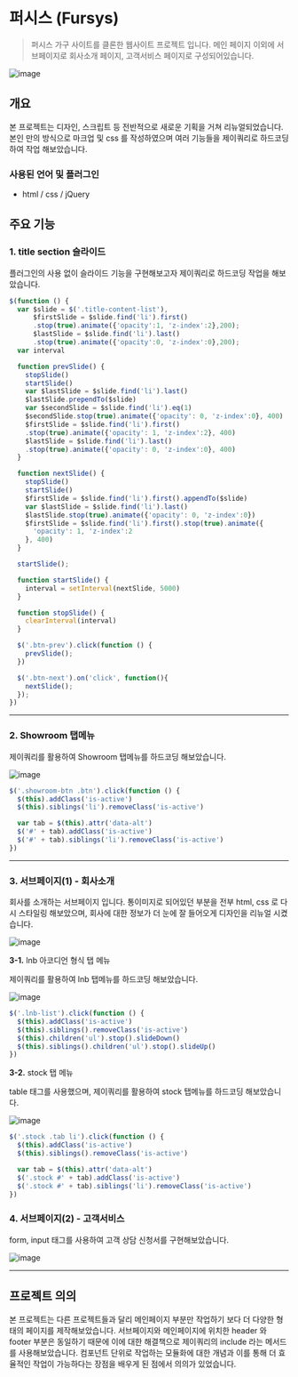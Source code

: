 # 퍼시스 (Fursys)
> 퍼시스 가구 사이트를 클론한 웹사이트 프로젝트 입니다. 메인 페이지 이외에 서브페이지로 회사소개 페이지, 고객서비스 페이지로 구성되어있습니다.

![image](https://user-images.githubusercontent.com/83049523/169755056-0c6f9234-39ef-4b31-bfa2-bab45a26296f.png)


## 개요
본 프로젝트는 디자인, 스크립트 등 전반적으로 새로운 기획을 거쳐 리뉴얼되었습니다. 본인 만의 방식으로 마크업 및 css 를 작성하였으며 여러 기능들을 제이쿼리로 하드코딩하여 작업 해보았습니다.

### 사용된 언어 및 플러그인
- html / css / jQuery


## 주요 기능

### 1. title section 슬라이드
플러그인의 사용 없이 슬라이드 기능을 구현해보고자 제이쿼리로 하드코딩 작업을 해보았습니다. 


``` javascript
$(function () {
  var $slide = $('.title-content-list'),
      $firstSlide = $slide.find('li').first()
      .stop(true).animate({'opacity':1, 'z-index':2},200);
      $lastSlide = $slide.find('li').last()
      .stop(true).animate({'opacity':0, 'z-index':0},200);
  var interval

  function prevSlide() {
    stopSlide()
    startSlide()
    var $lastSlide = $slide.find('li').last()
    $lastSlide.prependTo($slide)
    var $secondSlide = $slide.find('li').eq(1)
    $secondSlide.stop(true).animate({'opacity': 0, 'z-index':0}, 400)
    $firstSlide = $slide.find('li').first()
    .stop(true).animate({'opacity': 1, 'z-index':2}, 400)
    $lastSlide = $slide.find('li').last()
    .stop(true).animate({'opacity': 0, 'z-index':0}, 400)
  }

  function nextSlide() {
    stopSlide()
    startSlide()
    $firstSlide = $slide.find('li').first().appendTo($slide)
    var $lastSlide = $slide.find('li').last()
    $lastSlide.stop(true).animate({'opacity': 0, 'z-index':0})
    $firstSlide = $slide.find('li').first().stop(true).animate({
      'opacity': 1, 'z-index':2
    }, 400)
  }

  startSlide();

  function startSlide() {
    interval = setInterval(nextSlide, 5000)
  }

  function stopSlide() {
    clearInterval(interval)
  }

  $('.btn-prev').click(function () {
    prevSlide();
  })

  $('.btn-next').on('click', function(){ 
    nextSlide();
  });
})
```

---

### 2. Showroom 탭메뉴

제이쿼리를 활용하여 Showroom 탭메뉴를 하드코딩 해보았습니다.

![image](https://user-images.githubusercontent.com/83049523/169755859-1b57b0a3-b324-4140-b2c0-85058442df46.png)

``` javascript
$('.showroom-btn .btn').click(function () {
  $(this).addClass('is-active')
  $(this).siblings('li').removeClass('is-active')

  var tab = $(this).attr('data-alt')
  $('#' + tab).addClass('is-active')
  $('#' + tab).siblings('li').removeClass('is-active')
})
```
---

### 3. 서브페이지(1) - 회사소개 

회사를 소개하는 서브페이지 입니다. 통이미지로 되어있던 부분을 전부 html, css 로 다시 스타일링 해보았으며, 회사에 대한 정보가 더 눈에 잘 들어오게 디자인을 리뉴얼 시켰습니다.

![image](https://user-images.githubusercontent.com/83049523/169758100-5e2ddfb1-f9fe-4c73-b100-a1d335a05aac.png)

**3-1.** lnb 아코디언 형식 탭 메뉴

제이쿼리를 활용하여 lnb 탭메뉴를 하드코딩 해보았습니다.

![image](https://user-images.githubusercontent.com/83049523/169756313-4b08952f-12e9-4c5a-a4e6-4f62604982d4.png)

``` javascript
$('.lnb-list').click(function () {
  $(this).addClass('is-active')
  $(this).siblings().removeClass('is-active')
  $(this).children('ul').stop().slideDown()
  $(this).siblings().children('ul').stop().slideUp()
})
```

**3-2.** stock 탭 메뉴

table 태그를 사용했으며, 제이쿼리를 활용하여 stock 탭메뉴를 하드코딩 해보았습니다.

![image](https://user-images.githubusercontent.com/83049523/169758877-11edc019-8c45-4e5c-a9d9-9efe7bcd985a.png)

``` javascript
$('.stock .tab li').click(function () {
  $(this).addClass('is-active')
  $(this).siblings().removeClass('is-active')

  var tab = $(this).attr('data-alt')
  $('.stock #' + tab).addClass('is-active')
  $('.stock #' + tab).siblings('li').removeClass('is-active')
})
```

### 4. 서브페이지(2) - 고객서비스

form, input 태그를 사용하여 고객 상담 신청서를 구현해보았습니다.

![image](https://user-images.githubusercontent.com/83049523/169759097-47f6b8a2-40a8-4191-9c66-b3a6bc9db64b.png)

---

## 프로젝트 의의
본 프로젝트는 다른 프로젝트들과 달리 메인페이지 부분만 작업하기 보다 더 다양한 형태의 페이지를 제작해보았습니다. 서브페이지와 메인페이지에 위치한 header 와 footer 부분은 동일하기 때문에 이에 대한 해결책으로 제이쿼리의 include 라는 메서드를 사용해보았습니다. 컴포넌트 단위로 작업하는 모듈화에 대한 개념과 이를 통해 더 효율적인 작업이 가능하다는 장점을 배우게 된 점에서 의의가 있었습니다.
